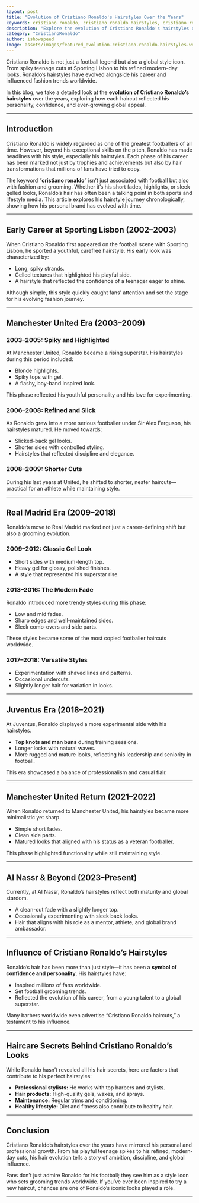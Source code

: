 ```yaml
---
layout: post
title: "Evolution of Cristiano Ronaldo's Hairstyles Over the Years"
keywords: cristiano ronaldo, cristiano ronaldo hairstyles, cristiano ronaldo haircut, cristiano ronaldo hair evolution, football hairstyles
description: "Explore the evolution of Cristiano Ronaldo's hairstyles over the years, from his early career looks to his iconic haircuts that inspired millions of fans worldwide."
category: "CristianoRonaldo"
author: ishowspeed
image: assets/images/featured_evolution-cristiano-ronaldo-hairstyles.webp
---
```


Cristiano Ronaldo is not just a football legend but also a global style icon. From spiky teenage cuts at Sporting Lisbon to his refined modern-day looks, Ronaldo’s hairstyles have evolved alongside his career and influenced fashion trends worldwide. 

<ins class="adsbygoogle"
     style="display:block"
     data-ad-client="ca-pub-2784742237479601"
     data-ad-slot="3760872290"
     data-ad-format="auto"
     data-full-width-responsive="true"></ins>
<script>
     (adsbygoogle = window.adsbygoogle || []).push({});
</script>

In this blog, we take a detailed look at the **evolution of Cristiano Ronaldo’s hairstyles** over the years, exploring how each haircut reflected his personality, confidence, and ever-growing global appeal.  

---

## Introduction  

Cristiano Ronaldo is widely regarded as one of the greatest footballers of all time. However, beyond his exceptional skills on the pitch, Ronaldo has made headlines with his style, especially his hairstyles. Each phase of his career has been marked not just by trophies and achievements but also by hair transformations that millions of fans have tried to copy.  

The keyword “**cristiano ronaldo**” isn’t just associated with football but also with fashion and grooming. Whether it’s his short fades, highlights, or sleek gelled looks, Ronaldo’s hair has often been a talking point in both sports and lifestyle media. This article explores his hairstyle journey chronologically, showing how his personal brand has evolved with time.  

---

## Early Career at Sporting Lisbon (2002–2003)  

When Cristiano Ronaldo first appeared on the football scene with Sporting Lisbon, he sported a youthful, carefree hairstyle. His early look was characterized by:  

<ins class="adsbygoogle"
     style="display:block"
     data-ad-client="ca-pub-2784742237479601"
     data-ad-slot="3760872290"
     data-ad-format="auto"
     data-full-width-responsive="true"></ins>
<script>
     (adsbygoogle = window.adsbygoogle || []).push({});
</script>

- Long, spiky strands.  
- Gelled textures that highlighted his playful side.  
- A hairstyle that reflected the confidence of a teenager eager to shine.  

Although simple, this style quickly caught fans’ attention and set the stage for his evolving fashion journey.  

---

## Manchester United Era (2003–2009)  

### 2003–2005: Spiky and Highlighted  
At Manchester United, Ronaldo became a rising superstar. His hairstyles during this period included:  
- Blonde highlights.  
- Spiky tops with gel.  
- A flashy, boy-band inspired look.  

This phase reflected his youthful personality and his love for experimenting.  

### 2006–2008: Refined and Slick  
As Ronaldo grew into a more serious footballer under Sir Alex Ferguson, his hairstyles matured. He moved towards:  
- Slicked-back gel looks.  
- Shorter sides with controlled styling.  
- Hairstyles that reflected discipline and elegance.  

### 2008–2009: Shorter Cuts  
During his last years at United, he shifted to shorter, neater haircuts—practical for an athlete while maintaining style.  

<ins class="adsbygoogle"
     style="display:block"
     data-ad-client="ca-pub-2784742237479601"
     data-ad-slot="3760872290"
     data-ad-format="auto"
     data-full-width-responsive="true"></ins>
<script>
     (adsbygoogle = window.adsbygoogle || []).push({});
</script>

---

## Real Madrid Era (2009–2018)  

Ronaldo’s move to Real Madrid marked not just a career-defining shift but also a grooming evolution.  

### 2009–2012: Classic Gel Look  
- Short sides with medium-length top.  
- Heavy gel for glossy, polished finishes.  
- A style that represented his superstar rise.  

### 2013–2016: The Modern Fade  
Ronaldo introduced more trendy styles during this phase:  
- Low and mid fades.  
- Sharp edges and well-maintained sides.  
- Sleek comb-overs and side parts.  

These styles became some of the most copied footballer haircuts worldwide.  

### 2017–2018: Versatile Styles  
- Experimentation with shaved lines and patterns.  
- Occasional undercuts.  
- Slightly longer hair for variation in looks.  

---

## Juventus Era (2018–2021)  

At Juventus, Ronaldo displayed a more experimental side with his hairstyles.  

- **Top knots and man buns** during training sessions.  
- Longer locks with natural waves.  
- More rugged and mature looks, reflecting his leadership and seniority in football.  

<ins class="adsbygoogle"
     style="display:block"
     data-ad-client="ca-pub-2784742237479601"
     data-ad-slot="3760872290"
     data-ad-format="auto"
     data-full-width-responsive="true"></ins>
<script>
     (adsbygoogle = window.adsbygoogle || []).push({});
</script>

This era showcased a balance of professionalism and casual flair.  

---

## Manchester United Return (2021–2022)  

When Ronaldo returned to Manchester United, his hairstyles became more minimalistic yet sharp.  

- Simple short fades.  
- Clean side parts.  
- Matured looks that aligned with his status as a veteran footballer.  

This phase highlighted functionality while still maintaining style.  

---

## Al Nassr & Beyond (2023–Present)  

Currently, at Al Nassr, Ronaldo’s hairstyles reflect both maturity and global stardom.  

- A clean-cut fade with a slightly longer top.  
- Occasionally experimenting with sleek back looks.  
- Hair that aligns with his role as a mentor, athlete, and global brand ambassador.  

---

## Influence of Cristiano Ronaldo’s Hairstyles  

Ronaldo’s hair has been more than just style—it has been a **symbol of confidence and personality**. His hairstyles have:  

<ins class="adsbygoogle"
     style="display:block"
     data-ad-client="ca-pub-2784742237479601"
     data-ad-slot="3760872290"
     data-ad-format="auto"
     data-full-width-responsive="true"></ins>
<script>
     (adsbygoogle = window.adsbygoogle || []).push({});
</script>

- Inspired millions of fans worldwide.  
- Set football grooming trends.  
- Reflected the evolution of his career, from a young talent to a global superstar.  

Many barbers worldwide even advertise “Cristiano Ronaldo haircuts,” a testament to his influence.  

---

## Haircare Secrets Behind Cristiano Ronaldo’s Looks  

While Ronaldo hasn’t revealed all his hair secrets, here are factors that contribute to his perfect hairstyles:  

- **Professional stylists:** He works with top barbers and stylists.  
- **Hair products:** High-quality gels, waxes, and sprays.  
- **Maintenance:** Regular trims and conditioning.  
- **Healthy lifestyle:** Diet and fitness also contribute to healthy hair.  

---

## Conclusion  

Cristiano Ronaldo’s hairstyles over the years have mirrored his personal and professional growth. From his playful teenage spikes to his refined, modern-day cuts, his hair evolution tells a story of ambition, discipline, and global influence.  

<ins class="adsbygoogle"
     style="display:block"
     data-ad-client="ca-pub-2784742237479601"
     data-ad-slot="3760872290"
     data-ad-format="auto"
     data-full-width-responsive="true"></ins>
<script>
     (adsbygoogle = window.adsbygoogle || []).push({});
</script>

Fans don’t just admire Ronaldo for his football; they see him as a style icon who sets grooming trends worldwide. If you’ve ever been inspired to try a new haircut, chances are one of Ronaldo’s iconic looks played a role.  

---
